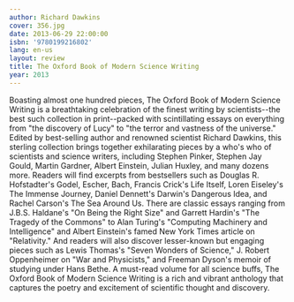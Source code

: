 ```yaml
---
author: Richard Dawkins
cover: 356.jpg
date: 2013-06-29 22:00:00
isbn: '9780199216802'
lang: en-us
layout: review
title: The Oxford Book of Modern Science Writing
year: 2013
---
```

Boasting almost one hundred pieces, The Oxford Book of Modern Science Writing is a breathtaking celebration of the finest writing by scientists--the best such collection in print--packed with scintillating essays on everything from "the discovery of Lucy" to "the terror and vastness of the universe."
      Edited by best-selling author and renowned scientist Richard Dawkins, this sterling collection brings together exhilarating pieces by a who's who of scientists and science writers, including Stephen Pinker, Stephen Jay Gould, Martin Gardner, Albert Einstein, Julian Huxley, and many dozens more. Readers will find excerpts from bestsellers such as Douglas R. Hofstadter's Godel, Escher, Bach, Francis Crick's Life Itself, Loren Eiseley's The Immense Journey, Daniel Dennett's Darwin's Dangerous Idea, and Rachel Carson's The Sea Around Us. There are classic essays ranging from J.B.S. Haldane's "On Being the Right Size" and Garrett Hardin's "The Tragedy of the Commons" to Alan Turing's "Computing Machinery and Intelligence" and Albert Einstein's famed New York Times article on "Relativity." And readers will also discover lesser-known but engaging pieces such as Lewis Thomas's "Seven Wonders of Science," J. Robert Oppenheimer on "War and Physicists," and Freeman Dyson's memoir of studying under Hans Bethe.
      A must-read volume for all science buffs, The Oxford Book of Modern Science Writing is a rich and vibrant anthology that captures the poetry and excitement of scientific thought and discovery.
